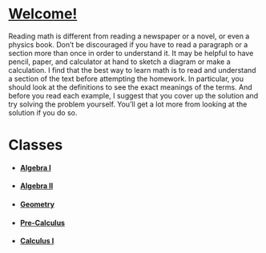 # [Welcome!](About_Me.md)

Reading math is different from reading a newspaper or a novel, or even a physics book. Don’t be discouraged if you have to read a paragraph or a section more than once  in order to understand it. It may be helpful to have pencil, paper, and calculator at hand to sketch a diagram or make a  calculation. I find that the best way to learn math is to read and understand a section of the text before attempting the homework. In particular, you should look at the definitions to see the exact meanings of the terms. And before you read each example, I suggest that you cover up the solution and try solving the problem yourself. You’ll get a lot more from looking at the solution if you do so. 

# Classes
- #### [Algebra I](Algebra-1/Table_Of_Contents.md)
- #### [Algebra II](Algebra-2/Table_Of_Contents.md)
- #### [Geometry](Geometry/Table_Of_Contents.md)
- #### [Pre-Calculus](Pre-Calculus/Table_Of_Contents.md)
- #### [Calculus I](Calculus/Table_Of_Contents.md)
